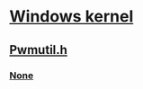 # [Windows kernel](../_kernel/index.md)
## [Pwmutil.h](index.md)
### [None](../pwmutil/nf-pwmutil-pwmparsepinpath.md)
